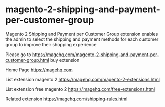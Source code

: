 # magento-2-shipping-and-payment-per-customer-group
Magento 2 Shipping and Payment per Customer Group extension enables the admin to select the shipping and payment methods for each customer group to improve their shopping experience

Please go to https://magehq.com/magento-2-shipping-and-payment-per-customer-group.html buy extension

Home Page https://magehq.com

List extension magento 2 https://magehq.com/magento-2-extensions.html

List extension free magento 2 https://magehq.com/free-extensions.html

Related extension https://magehq.com/shipping-rules.html
